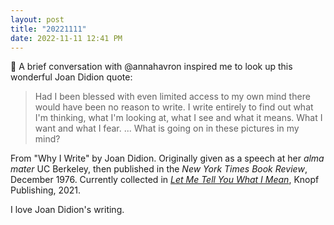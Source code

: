```yaml
---
layout: post
title: "20221111"
date: 2022-11-11 12:41 PM
---
```


💬 A brief conversation with @annahavron inspired me to look up this wonderful Joan Didion quote:

> Had I been blessed with even limited access to my own mind there would have been no reason to write. I write entirely to find out what I'm thinking, what I'm looking at, what I see and what it means. What I want and what I fear. ... What is going on in these pictures in my mind?

From "Why I Write" by Joan Didion. Originally given as a speech at her *alma mater* UC Berkeley, then published in the *New York Times Book Review*, December 1976. Currently collected in [*Let Me Tell You What I Mean*](https://bookshop.org/p/books/let-me-tell-you-what-i-mean-joan-didion/14871586), Knopf Publishing, 2021.

I love Joan Didion's writing.
